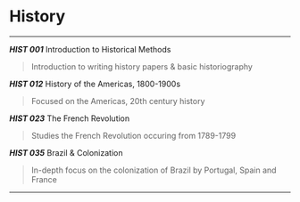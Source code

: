 # History

---
***HIST 001*** Introduction to Historical Methods
> Introduction to writing history papers & basic historiography


***HIST 012*** History of the Americas, 1800-1900s
> Focused on the Americas, 20th century history


***HIST 023*** The French Revolution
> Studies the French Revolution occuring from 1789-1799


***HIST 035*** Brazil & Colonization
> In-depth focus on the colonization of Brazil by Portugal, Spain and France
--- 

